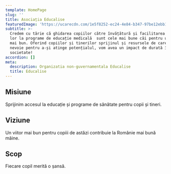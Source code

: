 ```yaml
---
template: HomePage
slug: ''
title: Asociația Educalise
featuredImage: 'https://ucarecdn.com/1e5f8252-ec24-4e84-b347-97be12ebb14b/'
subtitle: >-
  Credem cu tărie că ghidarea copiilor către învățătură și facilitarea accesului
  lor la programe de educație medicală  sunt cele mai bune căi pentru un viitor
  mai bun. Oferind copiilor și tinerilor sprijinul și resursele de care au
  nevoie pentru a-și atinge potențialul, vom avea un impact de durată în
  societate!
accordion: []
meta:
  description: Organizatia non-guvernamentala Educalise
  title: Educalise
---
```

## Misiune

 Sprijinim accesul la educație și programe de sănătate pentru copii și tineri.

## Viziune

Un viitor mai bun pentru copiii de astăzi contribuie la Românie mai bună mâine.

## Scop

Fiecare copil merită o șansă.
